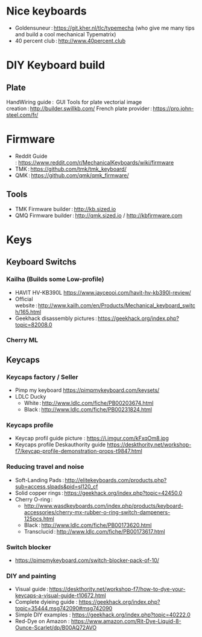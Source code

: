 # Nice keyboards

* Goldensuneur : https://git.kher.nl/tlc/typemecha (who give me many tips and build a cool mechanical Typematrix)
* 40 percent club : http://www.40percent.club

# DIY Keyboard build

## Plate

HandWiring guide : 
GUI Tools for plate vectorial image creation : http://builder.swillkb.com/
French plate provider : https://pro.john-steel.com/fr/

# Firmware

* Reddit Guide : https://www.reddit.com/r/MechanicalKeyboards/wiki/firmware
* TMK : https://github.com/tmk/tmk_keyboard/
* QMK : https://github.com/qmk/qmk_firmware/

## Tools

* TMK Firmware builder : http://kb.sized.io
* QMQ Firmware builder : http://qmk.sized.io / http://kbfirmware.com

# Keys


## Keyboard Switchs

### Kailha (Builds some Low-profile)
* HAVIT HV-KB390L https://www.jayceooi.com/havit-hv-kb390l-review/
* Official website : http://www.kailh.com/en/Products/Mechanical_keyboard_switch/165.html
* Geekhack disassembly pictures : https://geekhack.org/index.php?topic=82008.0

### Cherry ML

## Keycaps

### Keycaps factory / Seller

* Pimp my keyboard https://pimpmykeyboard.com/keysets/
* LDLC Ducky
  * White : http://www.ldlc.com/fiche/PB00203674.html
  * Black : http://www.ldlc.com/fiche/PB00231824.html

### Keycaps profile

* Keycap profil guide picture : https://i.imgur.com/kFxqOm8.jpg
* Keycaps profile Deskauthority guide https://deskthority.net/workshop-f7/keycap-profile-demonstration-props-t9847.html

### Reducing travel and noise

* Soft-Landing Pads : http://elitekeyboards.com/products.php?sub=access,slpads&pid=sl120_cf
* Solid copper rings : https://geekhack.org/index.php?topic=42450.0
* Cherry O-ring : 
  * http://www.wasdkeyboards.com/index.php/products/keyboard-accessories/cherry-mx-rubber-o-ring-switch-dampeners-125pcs.html
  * Black : http://www.ldlc.com/fiche/PB00173620.html
  * Transclucid : http://www.ldlc.com/fiche/PB00173617.html

### Switch blocker

* https://pimpmykeyboard.com/switch-blocker-pack-of-10/

### DIY and painting

* Visual guide : https://deskthority.net/workshop-f7/how-to-dye-your-keycaps-a-visual-guide-t10672.html
* Complete dyieing guide : https://geekhack.org/index.php?topic=35444.msg742090#msg742090
* Simple DIY examples : https://geekhack.org/index.php?topic=40222.0
* Red-Dye on Amazon : https://www.amazon.com/Rit-Dye-Liquid-8-Ounce-Scarlet/dp/B00AQ72AVO

